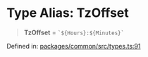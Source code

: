 # Type Alias: TzOffset

> **TzOffset** = `` `${Hours}:${Minutes}` ``

Defined in: [packages/common/src/types.ts:91](https://github.com/dcdpr/did-btcr2-js/blob/c82bc5c69016e1146a0c52c6e6b21621f5abd6d4/packages/common/src/types.ts#L91)
